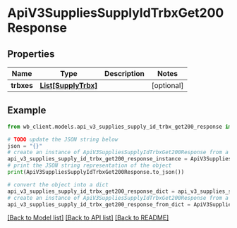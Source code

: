 # ApiV3SuppliesSupplyIdTrbxGet200Response


## Properties

Name | Type | Description | Notes
------------ | ------------- | ------------- | -------------
**trbxes** | [**List[SupplyTrbx]**](SupplyTrbx.md) |  | [optional] 

## Example

```python
from wb_client.models.api_v3_supplies_supply_id_trbx_get200_response import ApiV3SuppliesSupplyIdTrbxGet200Response

# TODO update the JSON string below
json = "{}"
# create an instance of ApiV3SuppliesSupplyIdTrbxGet200Response from a JSON string
api_v3_supplies_supply_id_trbx_get200_response_instance = ApiV3SuppliesSupplyIdTrbxGet200Response.from_json(json)
# print the JSON string representation of the object
print(ApiV3SuppliesSupplyIdTrbxGet200Response.to_json())

# convert the object into a dict
api_v3_supplies_supply_id_trbx_get200_response_dict = api_v3_supplies_supply_id_trbx_get200_response_instance.to_dict()
# create an instance of ApiV3SuppliesSupplyIdTrbxGet200Response from a dict
api_v3_supplies_supply_id_trbx_get200_response_from_dict = ApiV3SuppliesSupplyIdTrbxGet200Response.from_dict(api_v3_supplies_supply_id_trbx_get200_response_dict)
```
[[Back to Model list]](../README.md#documentation-for-models) [[Back to API list]](../README.md#documentation-for-api-endpoints) [[Back to README]](../README.md)


